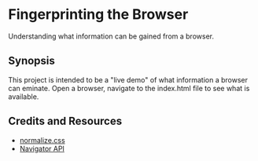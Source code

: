 # Fingerprinting the Browser

Understanding what information can be gained from a browser.

## Synopsis

This project is intended to be a "live demo" of what information a browser can eminate.  Open a browser, navigate to the index.html file to see what is available.

## Credits and Resources

* [normalize.css](https://github.com/necolas/normalize.css)
* [Navigator API](https://developer.mozilla.org/en-US/docs/Web/API/Navigator)
